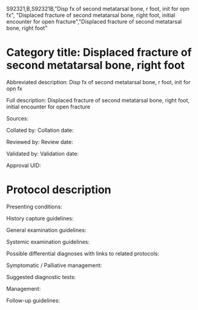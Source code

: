 S92321,B,S92321B,"Disp fx of second metatarsal bone, r foot, init for opn fx", "Displaced fracture of second metatarsal bone, right foot, initial encounter for open fracture","Displaced fracture of second metatarsal bone, right foot"
# Category title: Displaced fracture of second metatarsal bone, right foot

Abbreviated description: Disp fx of second metatarsal bone, r foot, init for opn fx

Full description: Displaced fracture of second metatarsal bone, right foot, initial encounter for open fracture

Sources:

Collated by:
Collation date:

Reviewed by:
Review date:

Validated by:
Validation date:

Approval UID:

# Protocol description

Presenting conditions:

History capture guidelines:

General examination guidelines:

Systemic examination guidelines:

Possible differential diagnoses with links to related protocols:

Symptomatic / Palliative management:

Suggested diagnostic tests:

Management:

Follow-up guidelines:
